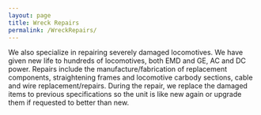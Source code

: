 ```yaml
---
layout: page
title: Wreck Repairs
permalink: /WreckRepairs/
---
```

We also specialize in repairing severely damaged locomotives. We have given new life to hundreds of locomotives, both EMD and GE, AC and DC power.  Repairs include the manufacture/fabrication of replacement components, straightening frames and locomotive carbody sections, cable and wire replacement/repairs.  During the repair, we replace the damaged items to previous specifications so the unit is like new again or upgrade them if requested to better than new.
